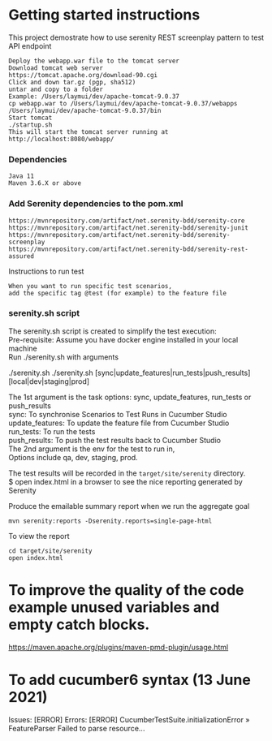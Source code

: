 # Getting started instructions

This project demostrate how to use serenity REST screenplay pattern
to test API endpoint
```
Deploy the webapp.war file to the tomcat server
Download tomcat web server
https://tomcat.apache.org/download-90.cgi
Click and down tar.gz (pgp, sha512)
untar and copy to a folder
Example: /Users/laymui/dev/apache-tomcat-9.0.37
cp webapp.war to /Users/laymui/dev/apache-tomcat-9.0.37/webapps
/Users/laymui/dev/apache-tomcat-9.0.37/bin
Start tomcat 
./startup.sh
This will start the tomcat server running at
http://localhost:8080/webapp/
```
### Dependencies   
```
Java 11    
Maven 3.6.X or above 
```
### Add Serenity dependencies to the pom.xml
```
https://mvnrepository.com/artifact/net.serenity-bdd/serenity-core
https://mvnrepository.com/artifact/net.serenity-bdd/serenity-junit
https://mvnrepository.com/artifact/net.serenity-bdd/serenity-screenplay
https://mvnrepository.com/artifact/net.serenity-bdd/serenity-rest-assured

```
Instructions to run test  
```
When you want to run specific test scenarios, 
add the specific tag @test (for example) to the feature file  
```
### serenity.sh script
The serenity.sh script is created to simplify the test execution:      
Pre-requisite: Assume you have docker engine installed in your local machine   
Run ./serenity.sh with arguments 

./serenity.sh 
./serenity.sh [sync|update_features|run_tests|push_results] [local|dev|staging|prod]

The 1st argument is the task options: sync, update_features, run_tests or push_results   
sync: To synchronise Scenarios to Test Runs in Cucumber Studio     
update_features: To update the feature file from Cucumber Studio      
run_tests: To run the tests    
push_results: To push the test results back to Cucumber Studio     
The 2nd argument is the env for the test to run in,    
Options include qa, dev, staging, prod.    

The test results will be recorded in the `target/site/serenity` directory.    
$ open index.html in a browser to see the nice reporting generated by Serenity

Produce the emailable summary report when we run the aggregate goal
```
mvn serenity:reports -Dserenity.reports=single-page-html
```

To view the report
```
cd target/site/serenity
open index.html
```
# To improve the quality of the code example unused variables and empty catch blocks.
https://maven.apache.org/plugins/maven-pmd-plugin/usage.html

# To add cucumber6 syntax (13 June 2021)
Issues:
[ERROR] Errors: 
[ERROR]   CucumberTestSuite.initializationError » FeatureParser Failed to parse resource...